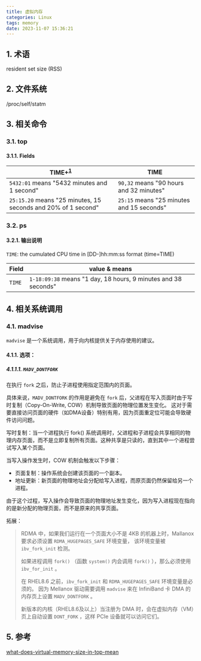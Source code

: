 ```yaml
---
title: 虚拟内存
categories: Linux
tags: memory
date: 2023-11-07 15:36:21
---
```


## 1. 术语

resident set size (RSS)


## 2. 文件系统

/proc/self/statm

## 3. 相关命令


### 3.1. top

#### 3.1.1. Fields

| TIME+<sup>[1]</sup>                                            | TIME                                      |
|----------------------------------------------------------------|-------------------------------------------|
| `5432:01` means "5432 minutes and 1 second"                    | `90,32` means "90 hours and 32 minutes"   |
| `25:15.20` means "25 minutes, 15 seconds and 20% of 1 second"  | `25:15` means "25 minutes and 15 seconds" |

### 3.2. ps

#### 3.2.1. 输出说明

`TIME`: the cumulated CPU time in [DD-]hh:mm:ss format (time=TIME)

| Field  | value & means                                                  |
|--------|----------------------------------------------------------------|
| `TIME` | `1-18:09:38` means "1 day, 18 hours, 9 minutes and 38 seconds" |

## 4. 相关系统调用

### 4.1. madvise

`madvise` 是一个系统调用，用于向内核提供关于内存使用的建议。

#### 4.1.1. 选项：

##### 4.1.1.1. `MADV_DONTFORK`

在执行 `fork` 之后，防止子进程使用指定范围内的页面。

具体来说，`MADV_DONTFORK` 的作用是避免在 `fork` 后，父进程在写入页面时由于写时复制（Copy-On-Write, COW）机制导致页面的物理位置发生变化。
这对于需要直接访问页面的硬件（如DMA设备）特别有用，因为页面重定位可能会导致硬件访问问题。

写时复制：当一个进程执行 fork() 系统调用时，父进程和子进程会共享相同的物理内存页面，而不是立即复制所有页面。这种共享是只读的，直到其中一个进程尝试写入某个页面。

当写入操作发生时，COW 机制会触发以下步骤：

- 页面复制：操作系统会创建该页面的一个副本。
- 地址更新：新页面的物理地址会分配给写入进程，而原页面仍然保留给另一个进程。

由于这个过程，写入操作会导致页面的物理地址发生变化，因为写入进程现在指向的是新分配的物理页面，而不是原来的共享页面。

拓展：

> RDMA 中，如果我们运行在一个页面大小不是 4KB 的机器上时，Mallanox 要求必须设置 `RDMA_HUGEPAGES_SAFE` 环境变量，
> 该环境变量被 `ibv_fork_init` 检测。
> 
> 如果进程调用 `fork()` （函数 `system()` 内会调用 `fork()` ），那么必须使用 `ibv_for_init` 。
> 
> 在 RHEL8.6 之前，`ibv_fork_init` 和 `RDMA_HUGEPAGES_SAFE` 环境变量是必须的。
> 因为 Mellanox 驱动需要调用 `madvise` 来在 InfiniBand 卡 DMA 的内存页上设置 `MADV_DONTFORK` 。
> 
> 新版本的内核（RHEL8.6及以上）当注册为 DMA 时，会在虚拟内存（VM）页上自动设置 `DONT_FORK` ，这样 PCIe 设备就可以访问它们。


## 5. 参考

[1]: [what-does-time-cpu-time-hundredth-in-top-mean](https://superuser.com/questions/1148884/what-does-time-cpu-time-hundredth-in-top-mean/)
[what-does-virtual-memory-size-in-top-mean](https://serverfault.com/questions/138427/what-does-virtual-memory-size-in-top-mean)
